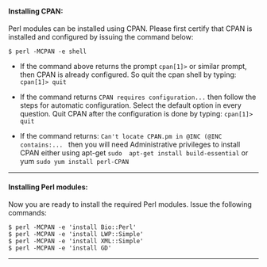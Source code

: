 
<h4>Installing CPAN:</h4>

Perl modules can be installed using CPAN. Please first certify that CPAN is installed and configured by issuing the command below:

``$ perl -MCPAN -e shell``


* If the command above returns the prompt ```cpan[1]>``` or similar prompt, then CPAN is already configured. So quit the cpan shell by typing: ```cpan[1]> quit```

* If the command returns ```CPAN requires configuration...``` then follow the steps for automatic configuration. Select the default option in every question. Quit CPAN after the configuration is done by typing: ```cpan[1]> quit```

* If the command returns: ```Can't locate CPAN.pm in @INC (@INC contains:... ``` then you will need Administrative privileges to install CPAN either using apt-get ```sudo  apt-get install build-essential``` or yum ```sudo yum install perl-CPAN```

------

<h4>Installing Perl modules:</h4>

Now you are ready to install the required Perl modules. Issue the following commands:

```
$ perl -MCPAN -e 'install Bio::Perl'
$ perl -MCPAN -e 'install LWP::Simple'
$ perl -MCPAN -e 'install XML::Simple'
$ perl -MCPAN -e 'install GD'
```

------
